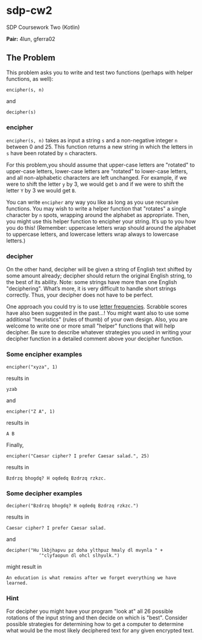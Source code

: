 # sdp-cw2
SDP Coursework Two (Kotlin)

**Pair:** 4lun, gferra02

## The Problem

This problem asks you to write and test two functions (perhaps with helper functions, as well):

`encipher(s, n)`

and

`decipher(s)`

### encipher

`encipher(s, n)` takes as input a string `s` and a non-negative integer `n` between 0 and 25. This function returns a new string in which the letters in `s` have been rotated by `n` characters.

For this problem,you should assume that upper-case letters are "rotated" to upper-case letters, lower-case letters are "rotated" to lower-case letters, and all non-alphabetic characters are left unchanged. For example, if we were to shift the letter `y` by 3, we would get `b` and if we were to shift the letter `Y` by 3 we would get `B`.

You can write `encipher` any way you like as long as you use recursive functions. You may wish to write a helper function that "rotates" a single character by `n` spots, wrapping around the alphabet as appropriate. Then, you might use this helper function to encipher your string. It’s up to you how you do this! (Remember: uppercase letters wrap should around the alphabet to uppercase letters, and lowercase letters wrap always to lowercase letters.)

### decipher

On the other hand, decipher will be given a string of English text shifted by some amount already; decipher should return the original English string, to the best of its ability. 
Note: some strings have more than one English "deciphering". What’s more, it is very difficult to handle short strings correctly. Thus, your decipher does not have to be perfect.

One approach you could try is to use [letter frequencies](https://en.wikipedia.org/wiki/Letter_frequency). Scrabble scores have also been suggested in the past…! You might want also to use some additional "heuristics" (rules of thumb) of your own design. Also, you are welcome to write one or more small "helper" functions that will help decipher. Be sure to describe whatever strategies you used in writing your decipher function in a detailed comment above your decipher function.

### Some encipher examples

`encipher("xyza", 1)`

results in

`yzab`

and

`encipher("Z A", 1)`

results in

`A B`

Finally,

`encipher("Caesar cipher? I prefer Caesar salad.", 25)`

results in

`Bzdrzq bhogdq? H oqdedq Bzdrzq rzkzc.`

### Some decipher examples

`decipher("Bzdrzq bhogdq? H oqdedq Bzdrzq rzkzc.")`

results in

`Caesar cipher? I prefer Caesar salad.`

and

```
decipher("Hu lkbjhapvu pz doha ylthpuz hmaly dl mvynla " +
            ‘"clyfaopun dl ohcl slhyulk.")
```

might result in

`An education is what remains after we forget everything we have learned.`

### Hint

For decipher you might have your program "look at" all 26 possible rotations of the input string and then decide on which is "best". Consider possible strategies for determining how to get a computer to determine what would be the most likely deciphered text for any given encrypted text.
